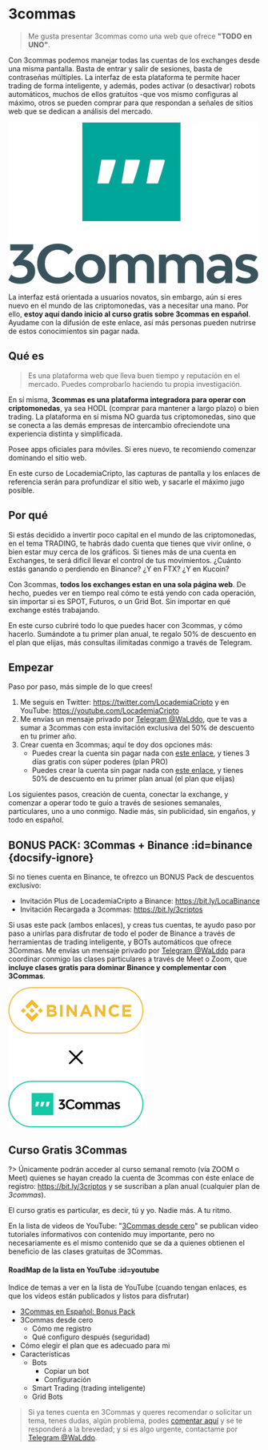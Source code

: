 # 3commas

> Me gusta presentar 3commas como una web que ofrece **"TODO en UNO"**.

Con 3commas podemos manejar todas las cuentas de los exchanges desde una misma pantalla. Basta de entrar y salir de sesiones, basta de contraseñas múltiples. La interfaz de esta plataforma te permite hacer trading de forma inteligente, y además, podes activar (o desactivar) robots automáticos, muchos de ellos gratuitos -que vos mismo configuras al máximo, otros se pueden comprar para que respondan a señales de sitios web que se dedican a análisis del mercado.

![](../assets/img/3commas-logo.png)

La interfaz está orientada a usuarios novatos, sin embargo, aún si eres nuevo en el mundo de las criptomonedas, vas a necesitar una mano. Por ello, **estoy aquí dando inicio al curso gratis sobre 3commas en español**. Ayudame con la difusión de este enlace, así más personas pueden nutrirse de estos conocimientos sin pagar nada.

## Qué es

> Es una plataforma web que lleva buen tiempo y reputación en el mercado. Puedes comprobarlo haciendo tu propia investigación.

En sí misma, **3commas es una plataforma integradora para operar con criptomonedas**, ya sea HODL (comprar para mantener a largo plazo) o bien trading. La plataforma en sí misma NO guarda tus criptomonedas, sino que se conecta a las demás empresas de intercambio ofreciendote una experiencia distinta y simplificada.

Posee apps oficiales para móviles. Si eres nuevo, te recomiendo comenzar dominando el sitio web.

En este curso de LocademiaCripto, las capturas de pantalla y los enlaces de referencia serán para profundizar el sitio web, y sacarle el máximo jugo posible.

## Por qué

Si estás decidido a invertir poco capital en el mundo de las criptomonedas, en el tema TRADING, te habrás dado cuenta que tienes que vivir online, o bien estar muy cerca de los gráficos. Si tienes más de una cuenta en Exchanges, te será dificil llevar el control de tus movimientos. ¿Cuánto estás ganando o perdiendo en Binance? ¿Y en FTX? ¿Y en Kucoin?

Con 3commas, **todos los exchanges estan en una sola página web**. De hecho, puedes ver en tiempo real cómo te está yendo con cada operación, sin importar si es SPOT, Futuros, o un Grid Bot. Sin importar en qué exchange estés trabajando.

En este curso cubriré todo lo que puedes hacer con 3commas, y cómo hacerlo.
Sumándote a tu primer plan anual, te regalo 50% de descuento en el plan que elijas, más consultas ilimitadas conmigo a través de Telegram.

## Empezar

Paso por paso, más simple de lo que crees!

1. Me seguis en Twitter: https://twitter.com/LocademiaCripto y en YouTube: https://youtube.com/LocademiaCripto
2. Me envías un mensaje privado por [Telegram @WaLddo](https://t.me/walddo), que te vas a sumar a 3commas con esta invitación exclusiva del 50% de descuento en tu primer año.
3. Crear cuenta en 3commas; aquí te doy dos opciones más:
   - Puedes crear la cuenta sin pagar nada con [este enlace](https://3commas.io/?c=cripto), y tienes 3 días gratis con súper poderes (plan PRO)
   - Puedes crear la cuenta sin pagar nada con [este enlace](https://3commas.io/?c=cripto), y tienes 50% de descuento en tu primer plan anual (el plan que elijas)

Los siguientes pasos, creación de cuenta, conectar la exchange, y comenzar a operar todo te guío a través de sesiones semanales, particulares, uno a uno conmigo. Nadie más, sin publicidad, sin engaños, y todo en español.

## BONUS PACK: 3Commas + Binance :id=binance {docsify-ignore}

Si no tienes cuenta en Binance, te ofrezco un BONUS Pack de descuentos exclusivo:

- Invitación Plus de LocademiaCripto a Binance: https://bit.ly/LocaBinance
- Invitación Recargada a 3commas: https://bit.ly/3criptos

Si usas este pack (ambos enlaces), y creas tus cuentas, te ayudo paso por paso a unirlas para disfrutar de todo el poder de Binance a través de herramientas de trading inteligente, y BOTs automáticos que ofrece 3Commas. Me envías un mensaje privado por [Telegram @WaLddo](https://t.me/walddo) para coordinar conmigo las clases particulares a través de Meet o Zoom, que **incluye clases gratis para dominar Binance y complementar con 3Commas**.

![](../assets/img/binance-3commas.png)

## Curso Gratis 3Commas

?> Únicamente podrán acceder al curso semanal remoto (vía ZOOM o Meet) quienes se hayan creado la cuenta de 3commas con éste enlace de registro: https://bit.ly/3criptos y se suscriban a plan anual (cualquier plan de _3commas_).

El curso gratis es particular, es decir, tú y yo. Nadie más. A tu ritmo.

En la lista de videos de YouTube: "[3Commas desde cero](https://www.youtube.com/playlist?list=PLzQ2nY1vA4kKTUpevnVk98pX1VX3E8ZuE)" se publican video tutoriales informativos con contenido muy importante, pero no necesariamente es el mismo contenido que se da a quienes obtienen el beneficio de las clases gratuitas de 3Commas.

#### RoadMap de la lista en YouTube :id=youtube

Indice de temas a ver en la lista de YouTube (cuando tengan enlaces, es que los videos están publicados y listos para disfrutar)

- [3Commas en Español: Bonus Pack](https://youtu.be/tnvAPUgtKYI)
- 3Commas desde cero
  - Cómo me registro
  - Qué configuro después (seguridad)
- Cómo elegir el plan que es adecuado para mi
- Características
  - Bots
    - Copiar un bot
    - Configuración
  - Smart Trading (trading inteligente)
  - Grid Bots

>Si ya tenes cuenta en 3Commas y queres recomendar o solicitar un tema, tenes dudas, algún problema, podes [comentar aquí]((https://youtu.be/tnvAPUgtKYI)) y se te responderá a la brevedad; y si es algo urgente, contactame por [Telegram @WaLddo](https://t.me/walddo).